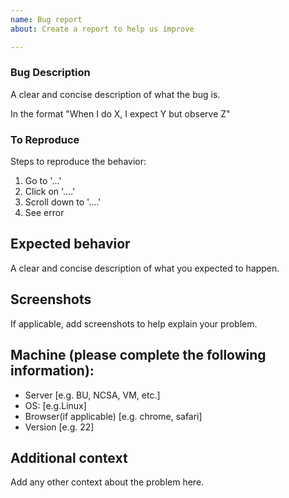 ```yaml
---
name: Bug report
about: Create a report to help us improve

---
```


### Bug Description

A clear and concise description of what the bug is.

In the format "When I do X, I expect Y but observe Z"

### To Reproduce

Steps to reproduce the behavior:
1. Go to '...'
2. Click on '....'
3. Scroll down to '....'
4. See error

## Expected behavior

A clear and concise description of what you expected to happen.

## Screenshots

If applicable, add screenshots to help explain your problem.

## Machine (please complete the following information):

 - Server [e.g. BU, NCSA, VM, etc.]
 - OS: [e.g.Linux]
 - Browser(if applicable) [e.g. chrome, safari]
 - Version [e.g. 22]

## Additional context

Add any other context about the problem here.

